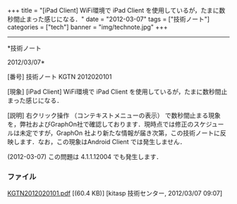 ﻿+++
title = "[iPad Client] WiFi環境で iPad Client を使用しているが，たまに数秒間止まった感じになる．"
date = "2012-03-07"
tags = ["技術ノート"]
categories = ["tech"]
banner = "img/technote.jpg"
+++

-----------------------------------------------------------------------------------------------------------------------------

*技術ノート

2012/03/07*


[番号]
技術ノート KGTN 2012020101

[現象]
[iPad Client] WiFi環境で iPad Client
を使用しているが，たまに数秒間止まった感じになる．

[説明]
右クリック操作 （コンテキストメニューの表示）
で数秒間止まる現象を，弊社およびGraphOn社で確認しております．現時点では修正のスケジュールは未定ですが，GraphOn
社より新たな情報が届き次第，この技術ノートに反映します．なお，この現象はAndroid
Client では発生しません．

(2012-03-07) この問題は 4.1.1.12004 でも発生します．


### ファイル

 
 


[KGTN2012020101.pdf](http://techreport.kitasp.net/attachments/download/825/KGTN2012020101.pdf)
 [(60.4 KB)] [kitasp 技術センター, 2012/03/07
09:07]


 


 


